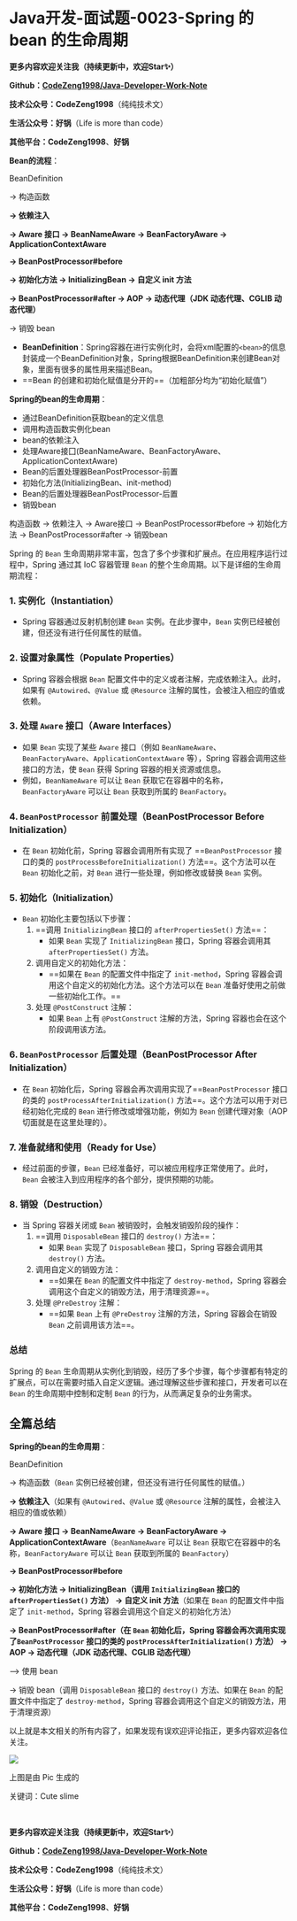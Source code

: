# Java开发-面试题-0023-Spring 的 bean 的生命周期



**更多内容欢迎关注我（持续更新中，欢迎Star✨）**

**Github：[CodeZeng1998/Java-Developer-Work-Note](https://github.com/CodeZeng1998/Java-Developer-Work-Note)**

**技术公众号：CodeZeng1998**（纯纯技术文）

**生活公众号：好锅**（Life is more than code）

**其他平台：CodeZeng1998**、**好锅**







**Bean的流程**：



BeanDefinition

-> 构造函数

**-> 依赖注入**

**-> Aware 接口 -> BeanNameAware -> BeanFactoryAware -> ApplicationContextAware**

**-> BeanPostProcessor#before**

**-> 初始化方法 -> InitializingBean -> 自定义 init 方法**

**-> BeanPostProcessor#after -> AOP -> 动态代理（JDK 动态代理、CGLIB 动态代理）**

-> 销毁 bean



* **BeanDefinition**：Spring容器在进行实例化时，会将xml配置的`<bean>`的信息封装成一个BeanDefinition对象，Spring根据BeanDefinition来创建Bean对象，里面有很多的属性用来描述Bean。
* ==Bean 的创建和初始化赋值是分开的==（加粗部分均为“初始化赋值”）





**Spring的bean的生命周期**：

* 通过BeanDefinition获取bean的定义信息
* 调用构造函数实例化bean
* bean的依赖注入
* 处理Aware接囗(BeanNameAware、BeanFactoryAware、ApplicationContextAware)
* Bean的后置处理器BeanPostProcessor-前置
* 初始化方法(InitializingBean、init-method)
* Bean的后置处理器BeanPostProcessor-后置
* 销毁bean



构造函数
 ->	依赖注入
 ->	Aware接口
 ->	BeanPostProcessor#before
 ->	初始化方法
 ->	BeanPostProcessor#after
 ->	销毁bean





Spring 的 `Bean` 生命周期非常丰富，包含了多个步骤和扩展点。在应用程序运行过程中，Spring 通过其 IoC 容器管理 `Bean` 的整个生命周期。以下是详细的生命周期流程：

### 1. **实例化（Instantiation）**

- Spring 容器通过反射机制创建 `Bean` 实例。在此步骤中，`Bean` 实例已经被创建，但还没有进行任何属性的赋值。

### 2. **设置对象属性（Populate Properties）**

- Spring 容器会根据 `Bean` 配置文件中的定义或者注解，完成依赖注入。此时，如果有 `@Autowired`、`@Value` 或 `@Resource` 注解的属性，会被注入相应的值或依赖。

### 3. **处理 `Aware` 接口（Aware Interfaces）**

- 如果 `Bean` 实现了某些 `Aware` 接口（例如 `BeanNameAware`、`BeanFactoryAware`、`ApplicationContextAware` 等），Spring 容器会调用这些接口的方法，使 `Bean` 获得 Spring 容器的相关资源或信息。
- 例如，`BeanNameAware` 可以让 `Bean` 获取它在容器中的名称，`BeanFactoryAware` 可以让 `Bean` 获取到所属的 `BeanFactory`。

### 4. **`BeanPostProcessor` 前置处理（BeanPostProcessor Before Initialization）**

- 在 `Bean` 初始化前，Spring 容器会调用所有实现了 ==`BeanPostProcessor` 接口的类的 `postProcessBeforeInitialization()` 方法==。这个方法可以在 `Bean` 初始化之前，对 `Bean` 进行一些处理，例如修改或替换 `Bean` 实例。

### 5. **初始化（Initialization）**

- `Bean` 初始化主要包括以下步骤：
  1. ==调用 `InitializingBean` 接口的 `afterPropertiesSet()` 方法==：
     - 如果 `Bean` 实现了 `InitializingBean` 接口，Spring 容器会调用其 `afterPropertiesSet()` 方法。
  2. 调用自定义的初始化方法：
     - ==如果在 `Bean` 的配置文件中指定了 `init-method`，Spring 容器会调用这个自定义的初始化方法。这个方法可以在 `Bean` 准备好使用之前做一些初始化工作。==
  3. 处理 `@PostConstruct` 注解：
     - 如果 `Bean` 上有 `@PostConstruct` 注解的方法，Spring 容器也会在这个阶段调用该方法。

### 6. **`BeanPostProcessor` 后置处理（BeanPostProcessor After Initialization）**

- 在 `Bean` 初始化后，Spring 容器会再次调用实现了==`BeanPostProcessor` 接口的类的 `postProcessAfterInitialization()` 方法==。这个方法可以用于对已经初始化完成的 `Bean` 进行修改或增强功能，例如为 `Bean` 创建代理对象（AOP 切面就是在这里处理的）。

### 7. **准备就绪和使用（Ready for Use）**

- 经过前面的步骤，`Bean` 已经准备好，可以被应用程序正常使用了。此时，`Bean` 会被注入到应用程序的各个部分，提供预期的功能。

### 8. **销毁（Destruction）**

- 当 Spring 容器关闭或 `Bean` 被销毁时，会触发销毁阶段的操作：
  1. ==调用 `DisposableBean` 接口的 `destroy()` 方法==：
     - 如果 `Bean` 实现了 `DisposableBean` 接口，Spring 容器会调用其 `destroy()` 方法。
  2. 调用自定义的销毁方法：
     - ==如果在 `Bean` 的配置文件中指定了 `destroy-method`，Spring 容器会调用这个自定义的销毁方法，用于清理资源==。
  3. 处理 `@PreDestroy` 注解：
     - ==如果 `Bean` 上有 `@PreDestroy` 注解的方法，Spring 容器会在销毁 `Bean` 之前调用该方法==。

### 总结

Spring 的 `Bean` 生命周期从实例化到销毁，经历了多个步骤，每个步骤都有特定的扩展点，可以在需要时插入自定义逻辑。通过理解这些步骤和接口，开发者可以在 `Bean` 的生命周期中控制和定制 `Bean` 的行为，从而满足复杂的业务需求。





## 全篇总结

**Spring的bean的生命周期**：

BeanDefinition

-> 构造函数（`Bean` 实例已经被创建，但还没有进行任何属性的赋值。）

**-> 依赖注入**（如果有 `@Autowired`、`@Value` 或 `@Resource` 注解的属性，会被注入相应的值或依赖）

**-> Aware 接口 -> BeanNameAware -> BeanFactoryAware -> ApplicationContextAware**（`BeanNameAware` 可以让 `Bean` 获取它在容器中的名称，`BeanFactoryAware` 可以让 `Bean` 获取到所属的 `BeanFactory`）

**-> BeanPostProcessor#before**

**-> 初始化方法 -> InitializingBean（调用 `InitializingBean` 接口的 `afterPropertiesSet()` 方法） -> 自定义 init 方法**（如果在 `Bean` 的配置文件中指定了 `init-method`，Spring 容器会调用这个自定义的初始化方法）

**-> BeanPostProcessor#after（在 `Bean` 初始化后，Spring 容器会再次调用实现了`BeanPostProcessor` 接口的类的 `postProcessAfterInitialization()` 方法） -> AOP -> 动态代理（JDK 动态代理、CGLIB 动态代理）**

--> 使用 bean

-> 销毁 bean（调用 `DisposableBean` 接口的 `destroy()` 方法、如果在 `Bean` 的配置文件中指定了 `destroy-method`，Spring 容器会调用这个自定义的销毁方法，用于清理资源）









以上就是本文相关的所有内容了，如果发现有误欢迎评论指正，更多内容欢迎各位关注。

![](https://github.com/CodeZeng1998/Java-Developer-Work-Note/blob/main/Interview/image/0023.png?raw=true)

上图是由 Pic 生成的

关键词：Cute slime

<br/>

**更多内容欢迎关注我（持续更新中，欢迎Star✨）**

**Github：[CodeZeng1998/Java-Developer-Work-Note](https://github.com/CodeZeng1998/Java-Developer-Work-Note)**

**技术公众号：CodeZeng1998**（纯纯技术文）

**生活公众号：好锅**（Life is more than code）

**其他平台：CodeZeng1998**、**好锅**

